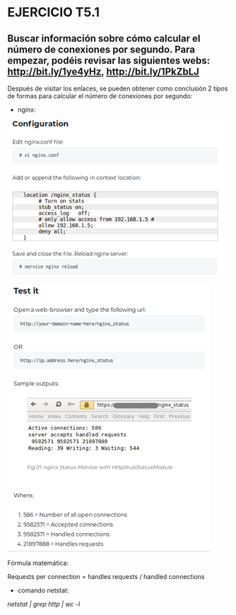 # EJERCICIO T5.1

## Buscar información sobre cómo calcular el número de conexiones por segundo. Para empezar, podéis revisar las siguientes webs: http://bit.ly/1ye4yHz, http://bit.ly/1PkZbLJ

Después de visitar los enlaces, se pueden obtener como conclusión 2 tipos de formas para calcular el número de conexiones por segundo:

* nginx:

![configuracion](https://github.com/Jebaal17/SWAP_2018/blob/master/Ejercicios/img/conf-nginx.png)

![test](https://github.com/Jebaal17/SWAP_2018/blob/master/Ejercicios/img/test-nginx.png)


Fórmula matemática: 

Requests per connection = handles requests / handled connections

* comando netstat:

*netstat | grep http | wc -l*

